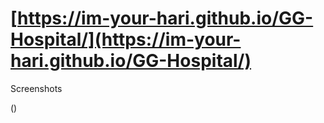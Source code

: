 # [https://im-your-hari.github.io/GG-Hospital/](https://im-your-hari.github.io/GG-Hospital/)

Screenshots

()
